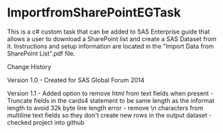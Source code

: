 ImportfromSharePointEGTask
==========================

This is a c# custom task that can be added to SAS Enterprise guide that allows a user to download a SharePoint list and create a SAS Dataset from it. 
Instructions and setup information are located in the "Import Data from SharePoint List".pdf file.

Change History

Version 1.0
	- Created for SAS Global Forum 2014

Version 1.1
	- Added option to remove html from text fields when present
	- Truncate fields in the cards4 statement to be same length as the informat length to avoid 32k byte line length error
	- remove \n characters from multiline text fields so they don't create new rows in the output dataset
	- checked project into github
